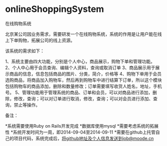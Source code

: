 onlineShoppingSystem
====================

在线购物系统

北京某公司因业务需求，需要研发一个在线购物系统，系统的作用是让用户能在线上下单购物，拓展公司的线上资源。

该系统的需求如下：

1、系统主要由四大功能，分别是个人中心，商品展示，购物下单和管理功能。
2、个人中心用于会员查询、编辑个人资料，查询或取消订单
3、商品展示用于展示商品的信息，信息包括商品的图片、分类，简介，价格等
4、购物下单用于会员选购商品，将商品加入购物车，然后再到购物车中进行结算下订单，所以这个模块包括购物车的商品添加，删除和数量修改；订单需要填写收货人姓名，地址，手机号。
5、管理功能用于管理系统的商品、订单和会员，可以对商品进行添加，删除，修改，查询；可以对订单进行取消，修改，查询；可以对会员进行添加、查询，禁止等操作。

备注：

*系统需要使用Ruby on Rails开发完成
*数据库使用mysql
*需要考虑系统的拓展性
*系统开发时间为一周，即2014-09-04至2014-09-11
*需要在github上托管自己的项目代码，系统完成后，将github地址及个人信息发送到job@moode.cn
